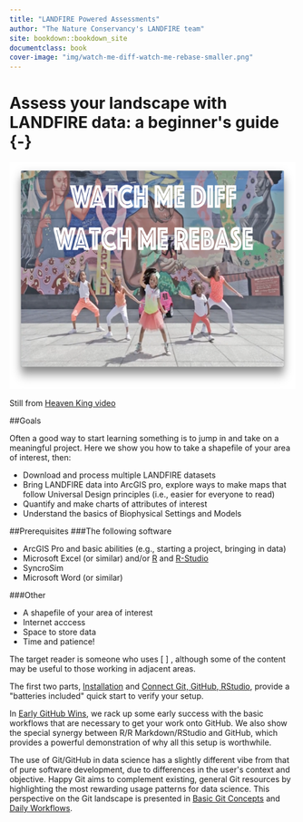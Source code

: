 ```yaml
--- 
title: "LANDFIRE Powered Assessments"
author: "The Nature Conservancy's LANDFIRE team"
site: bookdown::bookdown_site
documentclass: book
cover-image: "img/watch-me-diff-watch-me-rebase-smaller.png"
---
```


# Assess your landscape with LANDFIRE data: a beginner's guide {-}

<div class="figure">
<img src="img/watch-me-diff-watch-me-rebase-smaller.png" width="669" height="400" alt="Cover image" />
<p class="caption">Still from <a href="https://www.youtube.com/watch?v=uBWrpVrazzA">Heaven King video</a></p>
</div>

##Goals 
<!--Are these goals right? They don't follow the TOC/page structure. It would be cool if they did - we want a walkthrough like first we'll teach you this, then this, then this-->
Often a good way to start learning something is to jump in and take on a meaningful project. Here we show you how to take a shapefile of your area of interest, then:
  * Download and process multiple LANDFIRE datasets
  * Bring LANDFIRE data into ArcGIS pro, explore ways to make maps that follow Universal Design principles (i.e., easier for everyone to read)
  * Quantify and make charts of attributes of interest
  * Understand the basics of Biophysical Settings and Models
  
##Prerequisites
###The following software
  * ArcGIS Pro and basic abilities (e.g., starting a project, bringing in data)
  * Microsoft Excel (or similar) and/or [R](https://cran.rstudio.com/) and [R-Studio](https://posit.co/download/rstudio-desktop/)
  * SyncroSim <!--SH Note: I would love it if we had a whole page on this site that's just dedicated to how you end up where you need to be with SyncroSim. Not suggesting recreating their tutorials, but also acknowledging that I can never find what I need there as a novice and infrequent user and it's a frustrating experience.-->
  * Microsoft Word (or similar)

###Other
  * A shapefile of your area of interest
  * Internet acccess
  * Space to store data
  * Time and patience!
   
<!--I would love if we could reword this and include it somewhere in this page. We might also consider dividing this page into sub pages. I just feel like this info is great "here's who our target audience is, but others are welcome also. Here is what this thing is going to walk you through.-->

The target reader is someone who uses [ ] <!--fill in the blank--> <!--R for data analysis or who works on R packages-->, although some of the content may be useful to those working in adjacent areas.

The first two parts, [Installation](#install-intro) and [Connect Git, GitHub, RStudio](#connect-intro), provide a "batteries included" quick start to verify your setup.

In [Early GitHub Wins](#usage-intro), we rack up some early success with the basic workflows that are necessary to get your work onto GitHub. We also show the special synergy between R/R Markdown/RStudio and GitHub, which provides a powerful demonstration of why all this setup is worthwhile.

The use of Git/GitHub in data science has a slightly different vibe from that of pure software development, due to differences in the user's context and objective. Happy Git aims to complement existing, general Git resources by highlighting the most rewarding usage patterns for data science. This perspective on the Git landscape is presented in [Basic Git Concepts](#git-intro) and [Daily Workflows](#workflows-intro). 

